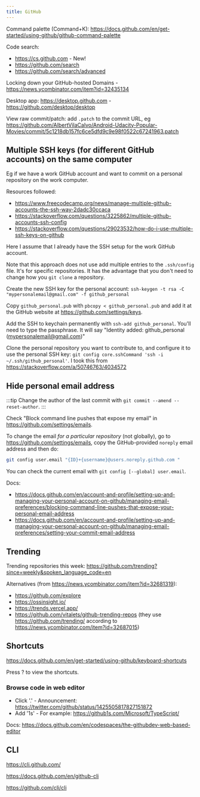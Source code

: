 ```yaml
---
title: GitHub
---
```


Command palette (Command+K): https://docs.github.com/en/get-started/using-github/github-command-palette

Code search:

- https://cs.github.com - New!
- https://github.com/search
- https://github.com/search/advanced

Locking down your GitHub-hosted Domains - https://news.ycombinator.com/item?id=32435134

Desktop app: https://desktop.github.com - https://github.com/desktop/desktop

View raw commit/patch: add `.patch` to the commit URL, eg https://github.com/AlbertVilaCalvo/Android-Udacity-Popular-Movies/commit/5c1218db157fc6ce5dfd9c9e98f0522c67241963.patch

## Multiple SSH keys (for different GitHub accounts) on the same computer

Eg if we have a work GitHub account and want to commit on a personal repository on the work computer.

Resources followed:

- https://www.freecodecamp.org/news/manage-multiple-github-accounts-the-ssh-way-2dadc30ccaca
- https://stackoverflow.com/questions/3225862/multiple-github-accounts-ssh-config
- https://stackoverflow.com/questions/29023532/how-do-i-use-multiple-ssh-keys-on-github

Here I assume that I already have the SSH setup for the work GitHub account.

Note that this approach does not use add multiple entries to the `.ssh/config` file. It's for specific repositories. It has the advantage that you don't need to change how you `git clone` a repository.

Create the new SSH key for the personal account: `ssh-keygen -t rsa -C "mypersonalemail@gmail.com" -f github_personal`

Copy `github_personal.pub` with `pbcopy < github_personal.pub` and add it at the GitHub website at https://github.com/settings/keys.

Add the SSH to keychain permanently with `ssh-add github_personal`. You'll need to type the passphrase. It will say "Identity added: github_personal (mypersonalemail@gmail.com)"

Clone the personal repository you want to contribute to, and configure it to use the personal SSH key: `git config core.sshCommand 'ssh -i ~/.ssh/github_personal'`. I took this from https://stackoverflow.com/a/50746763/4034572

## Hide personal email address

:::tip
Change the author of the last commit with `git commit --amend --reset-author`.
:::

Check "Block command line pushes that expose my email" in https://github.com/settings/emails.

To change the email _for a particular repository_ (not globally), go to https://github.com/settings/emails, copy the GitHub-provided `noreply` email address and then do:

```bash
git config user.email "{ID}+{username}@users.noreply.github.com "
```

You can check the current email with `git config [--global] user.email`.

Docs:

- https://docs.github.com/en/account-and-profile/setting-up-and-managing-your-personal-account-on-github/managing-email-preferences/blocking-command-line-pushes-that-expose-your-personal-email-address
- https://docs.github.com/en/account-and-profile/setting-up-and-managing-your-personal-account-on-github/managing-email-preferences/setting-your-commit-email-address

## Trending

Trending repositories this week: https://github.com/trending?since=weekly&spoken_language_code=en

Alternatives (from https://news.ycombinator.com/item?id=32681319):

- https://github.com/explore
- https://ossinsight.io/
- https://trends.vercel.app/
- https://github.com/vitalets/github-trending-repos (they use https://github.com/trending/ according to https://news.ycombinator.com/item?id=32687015)

## Shortcuts

https://docs.github.com/en/get-started/using-github/keyboard-shortcuts

Press ? to view the shortcuts.

### Browse code in web editor

- Click '.' - Announcement: https://twitter.com/github/status/1425505817827151872
- Add '1s' - For example: https://github1s.com/Microsoft/TypeScript/

Docs: https://docs.github.com/en/codespaces/the-githubdev-web-based-editor

## CLI

https://cli.github.com/

https://docs.github.com/en/github-cli

https://github.com/cli/cli
